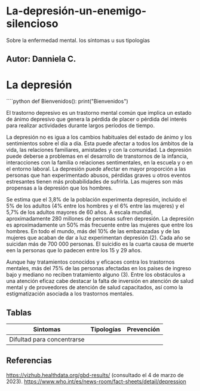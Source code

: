 # La-depresión-un-enemigo-silencioso
Sobre la enfermedad mental. los síntomas u sus tipologías 
## Autor: Danniela C. 
# La depresión

´´´´python
def Bienvenidos():
print("Bienvenidos")

El trastorno depresivo es un trastorno mental común que implica un estado de ánimo depresivo que genera la pérdida de placer o pérdida del interés para realizar actividades durante largos períodos de tiempo.

La depresión no es igua a los cambios habituales del estado de ánimo y los sentimientos sobre el día a día. Esta puede afectar a todos los ámbitos de la vida, las relaciones familiares, amistades y con la comunidad. La depresión puede deberse a problemas en el desarrollo de transtornos de la infancia, interacciones con la familia o relaciones sentimentales, en la escuela y o en el entorno laboral. La depresión puede afectar en mayor proporción a las personas que han experimentado abusos, pérdidas graves u otros eventos estresantes tienen más probabilidades de sufrirla. Las mujeres son más propensas a la depresión que los hombres.

Se estima que el 3,8% de la población experimenta depresión, incluido el 5% de los adultos (4% entre los hombres y el 6% entre las mujeres) y el 5,7% de los adultos mayores de 60 años. A escala mundial, aproximadamente 280 millones de personas sufren depresión. La depresión es aproximadamente un 50% más frecuente entre las mujeres que entre los hombres. En todo el mundo, más del 10% de las embarazadas y de las mujeres que acaban de dar a luz experimentan depresión (2). Cada año se suicidan más de 700 000 personas. El suicidio es la cuarta causa de muerte een la personas que lo padecen entre los 15 y 29 años.

Aunque hay tratamientos conocidos y eficaces contra los trastornos mentales, más del 75% de las personas afectadas en los países de ingreso bajo y mediano no reciben tratamiento alguno (3). Entre los obstáculos a una atención eficaz cabe destacar la falta de inversión en atención de salud mental y de proveedores de atención de salud capacitados, así como la estigmatización asociada a los trastornos mentales.

## Tablas
|       Sintomas                 |        Tipologías         |      Prevención         |
|--------------------------------|---------------------------|-------------------------|
|Difultad para concentrarse














## Referencias
https://vizhub.healthdata.org/gbd-results/ (consultado el 4 de marzo de 2023).
https://www.who.int/es/news-room/fact-sheets/detail/depression
